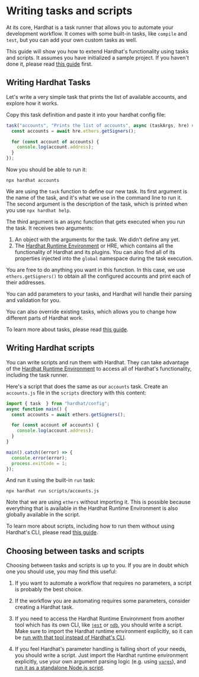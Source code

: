 # Writing tasks and scripts

At its core, Hardhat is a task runner that allows you to automate your development workflow. It comes with some built-in tasks, like `compile` and `test`, but you can add your own custom tasks as well.

This guide will show you how to extend Hardhat's functionality using tasks and scripts. It assumes you have initialized a sample project. If you haven't done it, please read [this guide](./project-setup.md) first.

## Writing Hardhat Tasks

Let's write a very simple task that prints the list of available accounts, and explore how it works.

Copy this task definition and paste it into your hardhat config file:

```js
task("accounts", "Prints the list of accounts", async (taskArgs, hre) => {
  const accounts = await hre.ethers.getSigners();

  for (const account of accounts) {
    console.log(account.address);
  }
});
```

Now you should be able to run it:

```
npx hardhat accounts
```

We are using the `task` function to define our new task. Its first argument is the name of the task, and it's what we use in the command line to run it. The second argument is the description of the task, which is printed when you use `npx hardhat help`.

The third argument is an async function that gets executed when you run the task. It receives two arguments:

1. An object with the arguments for the task. We didn't define any yet.
2. The [Hardhat Runtime Environment](../advanced/hardhat-runtime-environment.md) or HRE, which contains all the functionality of Hardhat and its plugins. You can also find all of its properties injected into the `global` namespace during the task execution.

You are free to do anything you want in this function. In this case, we use `ethers.getSigners()` to obtain all the configured accounts and print each of their addresses.

You can add parameters to your tasks, and Hardhat will handle their parsing and validation for you.

You can also override existing tasks, which allows you to change how different parts of Hardhat work.

To learn more about tasks, please read [this guide](../advanced/create-task).

## Writing Hardhat scripts

You can write scripts and run them with Hardhat. They can take advantage of the [Hardhat Runtime Environment](../advanced/hardhat-runtime-environment.md) to access all of Hardhat's functionality, including the task runner.

Here's a script that does the same as our `accounts` task. Create an `accounts.js` file in the `scripts` directory with this content:

```js
import { task  } from "hardhat/config";
async function main() {
  const accounts = await ethers.getSigners();

  for (const account of accounts) {
    console.log(account.address);
  }
}

main().catch((error) => {
  console.error(error);
  process.exitCode = 1;
});
```

And run it using the built-in `run` task:

```
npx hardhat run scripts/accounts.js
```

Note that we are using `ethers` without importing it. This is possible because everything that is available in the Hardhat Runtime Environment is also globally available in the script.

To learn more about scripts, including how to run them without using Hardhat's CLI, please read [this guide](../advanced/scripts).

## Choosing between tasks and scripts

Choosing between tasks and scripts is up to you. If you are in doubt which one you should use, you may find this useful:

1. If you want to automate a workflow that requires no parameters, a script is probably the best choice.

2. If the workflow you are automating requires some parameters, consider creating a Hardhat task.

3. If you need to access the Hardhat Runtime Environment from another tool which has its own CLI, like [`jest`](https://jestjs.io/) or [`ndb`](https://www.npmjs.com/package/ndb), you should write a script. Make sure to import the Hardhat runtime environment explicitly, so it can be [run with that tool instead of Hardhat's CLI](../advanced/scripts#standalone-scripts:-using-hardhat-as-a-library).

4. If you feel Hardhat's parameter handling is falling short of your needs, you should write a script. Just import the Hardhat runtime environment explicitly, use your own argument parsing logic (e.g. using [`yargs`](https://yargs.js.org/)), and [run it as a standalone Node.js script](../advanced/scripts#standalone-scripts:-using-hardhat-as-a-library).
